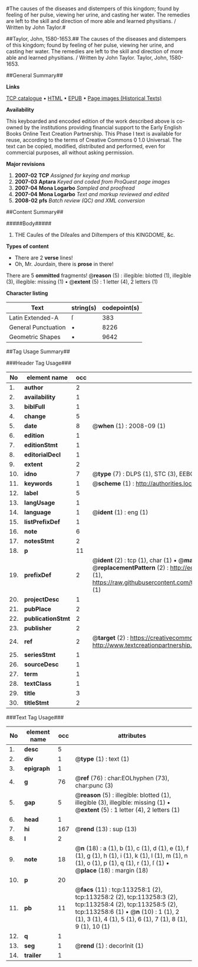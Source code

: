 #The causes of the diseases and distempers of this kingdom; found by feeling of her pulse, viewing her urine, and casting her water. The remedies are left to the skill and direction of more able and learned physitians. / Written by John Taylor.#

##Taylor, John, 1580-1653.##
The causes of the diseases and distempers of this kingdom; found by feeling of her pulse, viewing her urine, and casting her water. The remedies are left to the skill and direction of more able and learned physitians. / Written by John Taylor.
Taylor, John, 1580-1653.

##General Summary##

**Links**

[TCP catalogue](http://www.ota.ox.ac.uk/tcp/)  • 
[HTML](http://tei.it.ox.ac.uk/tcp/Texts-HTML/free/A95/A95527.html)  • 
[EPUB](http://tei.it.ox.ac.uk/tcp/Texts-EPUB/free/A95/A95527.epub) • 
[Page images (Historical Texts)](https://data.historicaltexts.jisc.ac.uk/view?pubId=eebo-99861130e&pageId=eebo-99861130e-113258-1)

**Availability**

This keyboarded and encoded edition of the
	       work described above is co-owned by the institutions
	       providing financial support to the Early English Books
	       Online Text Creation Partnership. This Phase I text is
	       available for reuse, according to the terms of Creative
	       Commons 0 1.0 Universal. The text can be copied,
	       modified, distributed and performed, even for
	       commercial purposes, all without asking permission.

**Major revisions**

1. __2007-02__ __TCP__ *Assigned for keying and markup*
1. __2007-03__ __Aptara__ *Keyed and coded from ProQuest page images*
1. __2007-04__ __Mona Logarbo__ *Sampled and proofread*
1. __2007-04__ __Mona Logarbo__ *Text and markup reviewed and edited*
1. __2008-02__ __pfs__ *Batch review (QC) and XML conversion*

##Content Summary##

#####Body#####

1. THE
Cauſes of the Diſeaſes and Diſtempers
of this KINGDOME, &c.

**Types of content**

  * There are 2 **verse** lines!
  * Oh, Mr. Jourdain, there is **prose** in there!

There are 5 **ommitted** fragments! 
 @__reason__ (5) : illegible: blotted (1), illegible (3), illegible: missing (1)  •  @__extent__ (5) : 1 letter (4), 2 letters (1)

**Character listing**


|Text|string(s)|codepoint(s)|
|---|---|---|
|Latin Extended-A|ſ|383|
|General Punctuation|•|8226|
|Geometric Shapes|▪|9642|

##Tag Usage Summary##

###Header Tag Usage###

|No|element name|occ|attributes|
|---|---|---|---|
|1.|__author__|2||
|2.|__availability__|1||
|3.|__biblFull__|1||
|4.|__change__|5||
|5.|__date__|8| @__when__ (1) : 2008-09 (1)|
|6.|__edition__|1||
|7.|__editionStmt__|1||
|8.|__editorialDecl__|1||
|9.|__extent__|2||
|10.|__idno__|7| @__type__ (7) : DLPS (1), STC (3), EEBO-CITATION (1), PROQUEST (1), VID (1)|
|11.|__keywords__|1| @__scheme__ (1) : http://authorities.loc.gov/ (1)|
|12.|__label__|5||
|13.|__langUsage__|1||
|14.|__language__|1| @__ident__ (1) : eng (1)|
|15.|__listPrefixDef__|1||
|16.|__note__|6||
|17.|__notesStmt__|2||
|18.|__p__|11||
|19.|__prefixDef__|2| @__ident__ (2) : tcp (1), char (1)  •  @__matchPattern__ (2) : ([0-9\-]+):([0-9IVX]+) (1), (.+) (1)  •  @__replacementPattern__ (2) : http://eebo.chadwyck.com/downloadtiff?vid=$1&page=$2 (1), https://raw.githubusercontent.com/textcreationpartnership/Texts/master/tcpchars.xml#$1 (1)|
|20.|__projectDesc__|1||
|21.|__pubPlace__|2||
|22.|__publicationStmt__|2||
|23.|__publisher__|2||
|24.|__ref__|2| @__target__ (2) : https://creativecommons.org/publicdomain/zero/1.0/ (1), http://www.textcreationpartnership.org/docs/. (1)|
|25.|__seriesStmt__|1||
|26.|__sourceDesc__|1||
|27.|__term__|1||
|28.|__textClass__|1||
|29.|__title__|3||
|30.|__titleStmt__|2||


###Text Tag Usage###

|No|element name|occ|attributes|
|---|---|---|---|
|1.|__desc__|5||
|2.|__div__|1| @__type__ (1) : text (1)|
|3.|__epigraph__|1||
|4.|__g__|76| @__ref__ (76) : char:EOLhyphen (73), char:punc (3)|
|5.|__gap__|5| @__reason__ (5) : illegible: blotted (1), illegible (3), illegible: missing (1)  •  @__extent__ (5) : 1 letter (4), 2 letters (1)|
|6.|__head__|1||
|7.|__hi__|167| @__rend__ (13) : sup (13)|
|8.|__l__|2||
|9.|__note__|18| @__n__ (18) : a (1), b (1), c (1), d (1), e (1), f (1), g (1), h (1), i (1), k (1), l (1), m (1), n (1), o (1), p (1), q (1), r (1), ſ (1)  •  @__place__ (18) : margin (18)|
|10.|__p__|20||
|11.|__pb__|11| @__facs__ (11) : tcp:113258:1 (2), tcp:113258:2 (2), tcp:113258:3 (2), tcp:113258:4 (2), tcp:113258:5 (2), tcp:113258:6 (1)  •  @__n__ (10) : 1 (1), 2 (1), 3 (1), 4 (1), 5 (1), 6 (1), 7 (1), 8 (1), 9 (1), 10 (1)|
|12.|__q__|1||
|13.|__seg__|1| @__rend__ (1) : decorInit (1)|
|14.|__trailer__|1||
